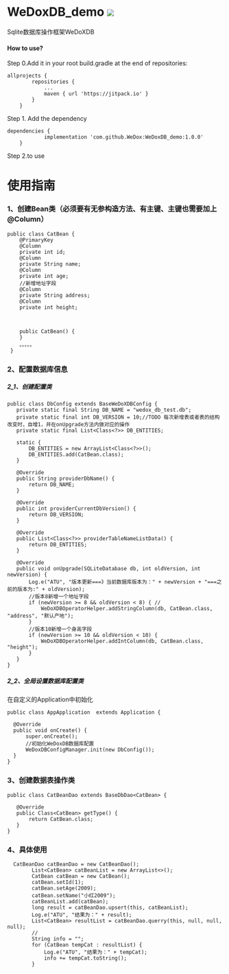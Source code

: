 # WeDoxDB_demo [![](https://jitpack.io/v/WeDox/WeDoxDB_demo.svg)](https://jitpack.io/#WeDox/WeDoxDB_demo)
Sqlite数据库操作框架WeDoXDB

#### How to use?
Step 0.Add it in your root build.gradle at the end of repositories:
~~~~~~~~~
allprojects {
		repositories {
			...
			maven { url 'https://jitpack.io' }
		}
	}
~~~~~~~~~
Step 1. Add the dependency
~~~~~~~~~
dependencies {
	        implementation 'com.github.WeDox:WeDoxDB_demo:1.0.0'
	}
~~~~~~~~~
Step 2.to use

# 使用指南
### 1、创建Bean类（必须要有无参构造方法、有主键、主键也需要加上 @Column）
~~~~
public class CatBean {
    @PrimaryKey
    @Column
    private int id;
    @Column
    private String name;
    @Column
    private int age;
    //新增地址字段
    @Column
    private String address;
    @Column
    private int height;



    public CatBean() {
    }
    。。。。。
 }
 ~~~~
 
 ### 2、配置数据库信息
 ##### 2_1、创建配置类
 ~~~~
 public class DbConfig extends BaseWeDoXDBConfig {
    private static final String DB_NAME = "wedox_db_test.db";
    private static final int DB_VERSION = 10;//TODO 每次新增表或者表的结构改变时，自增1，并在onUpgrade方法内做对应的操作
    private static final List<Class<?>> DB_ENTITIES;

    static {
        DB_ENTITIES = new ArrayList<Class<?>>();
        DB_ENTITIES.add(CatBean.class);
    }

    @Override
    public String providerDbName() {
        return DB_NAME;
    }

    @Override
    public int providerCurrentDbVersion() {
        return DB_VERSION;
    }

    @Override
    public List<Class<?>> providerTableNameListData() {
        return DB_ENTITIES;
    }

    @Override
    public void onUpgrade(SQLiteDatabase db, int oldVersion, int newVersion) {
        Log.e("ATU", "版本更新===》当前数据库版本为：" + newVersion + "===之前的版本为:" + oldVersion);
        //版本8新增一个地址字段
        if (newVersion >= 8 && oldVersion < 8) { //
            WeDoXDBOperatorHelper.addStringColumn(db, CatBean.class, "address", "默认产地");
        }
        //版本10新增一个身高字段
        if (newVersion >= 10 && oldVersion < 10) {
            WeDoXDBOperatorHelper.addIntColumn(db, CatBean.class, "height");
        }
    }
}
 ~~~~
  ##### 2_2、全局设置数据库配置类
  在自定义的Application中初始化
  ~~~~
  public class AppApplication  extends Application {

    @Override
    public void onCreate() {
        super.onCreate();
        //初始化WeDoxDB数据库配置
        WeDoxDBConfigManager.init(new DbConfig());
    }
}
  ~~~~
 ### 3、创建数据表操作类
 ~~~~
 public class CatBeanDao extends BaseDbDao<CatBean> {

    @Override
    public Class<CatBean> getType() {
        return CatBean.class;
    }
}
 ~~~~
  ### 4、具体使用
~~~~
  CatBeanDao catBeanDao = new CatBeanDao();
        List<CatBean> catBeanList = new ArrayList<>();
        CatBean catBean = new CatBean();
        catBean.setId(1);
        catBean.setAge(2009);
        catBean.setName("小红2009");
        catBeanList.add(catBean);
        long result = catBeanDao.upsert(this, catBeanList);
        Log.e("ATU", "结果为：" + result);
        List<CatBean> resultList = catBeanDao.querry(this, null, null, null);
        //
        String info = "";
        for (CatBean tempCat : resultList) {
            Log.e("ATU", "结果为：" + tempCat);
            info += tempCat.toString();
        }
~~~~

